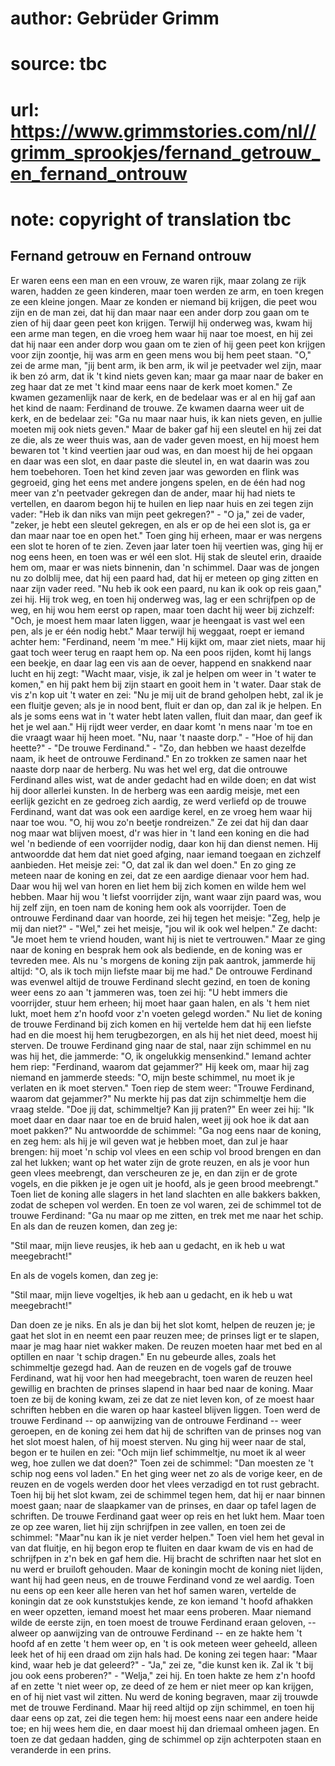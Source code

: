 # author: Gebrüder Grimm
# source: tbc
# url: https://www.grimmstories.com/nl//grimm_sprookjes/fernand_getrouw_en_fernand_ontrouw
# note: copyright of translation tbc

## Fernand getrouw en Fernand ontrouw 

Er waren eens een man en een vrouw, ze waren rijk, maar zolang ze rijk
waren, hadden ze geen kinderen, maar toen werden ze arm, en toen kregen
ze een kleine jongen. Maar ze konden er niemand bij krijgen, die peet
wou zijn en de man zei, dat hij dan maar naar een ander dorp zou gaan om
te zien of hij daar geen peet kon krijgen. Terwijl hij onderweg was,
kwam hij een arme man tegen, en die vroeg hem waar hij naar toe moest,
en hij zei dat hij naar een ander dorp wou gaan om te zien of hij geen
peet kon krijgen voor zijn zoontje, hij was arm en geen mens wou bij hem
peet staan. "O," zei de arme man, "jij bent arm, ik ben arm, ik wil
je peetvader wel zijn, maar ik ben zó arm, dat ik 't kind niets geven
kan; maar ga maar naar de baker en zeg haar dat ze met 't kind maar
eens naar de kerk moet komen." Ze kwamen gezamenlijk naar de kerk, en
de bedelaar was er al en hij gaf aan het kind de naam: Ferdinand de
trouwe.
Ze kwamen daarna weer uit de kerk, en de bedelaar zei: "Ga nu maar naar
huis, ik kan niets geven, en jullie moeten mij ook niets geven." Maar
de baker gaf hij een sleutel en hij zei dat ze die, als ze weer thuis
was, aan de vader geven moest, en hij moest hem bewaren tot 't kind
veertien jaar oud was, en dan moest hij de hei opgaan en daar was een
slot, en daar paste die sleutel in, en wat daarin was zou hem
toebehoren. Toen het kind zeven jaar was geworden en flink was gegroeid,
ging het eens met andere jongens spelen, en de één had nog meer van z'n
peetvader gekregen dan de ander, maar hij had niets te vertellen, en
daarom begon hij te huilen en liep naar huis en zei tegen zijn vader:
"Heb ik dan niks van mijn peet gekregen?" - "O ja," zei de vader,
"zeker, je hebt een sleutel gekregen, en als er op de hei een slot is,
ga er dan maar naar toe en open het." Toen ging hij erheen, maar er was
nergens een slot te horen of te zien. Zeven jaar later toen hij veertien
was, ging hij er nog eens heen, en toen was er wél een slot. Hij stak de
sleutel erin, draaide hem om, maar er was niets binnenin, dan 'n
schimmel. Daar was de jongen nu zo dolblij mee, dat hij een paard had,
dat hij er meteen op ging zitten en naar zijn vader reed. "Nu heb ik
ook een paard, nu kan ik ook op reis gaan," zei hij. Hij trok weg, en
toen hij onderweg was, lag er een schrijfpen op de weg, en hij wou hem
eerst op rapen, maar toen dacht hij weer bij zichzelf: "Och, je moest
hem maar laten liggen, waar je heengaat is vast wel een pen, als je er
één nodig hebt." Maar terwijl hij weggaat, roept er iemand achter hem:
"Ferdinand, neem 'm mee." Hij kijkt om, maar ziet niets, maar hij
gaat toch weer terug en raapt hem op. Na een poos rijden, komt hij langs
een beekje, en daar lag een vis aan de oever, happend en snakkend naar
lucht en hij zegt: "Wacht maar, visje, ik zal je helpen om weer in 't
water te komen," en hij pakt hem bij zijn staart en gooit hem in 't
water. Daar stak de vis z'n kop uit 't water en zei: "Nu je mij uit
de brand geholpen hebt, zal ik je een fluitje geven; als je in nood
bent, fluit er dan op, dan zal ik je helpen. En als je soms eens wat in
't water hebt laten vallen, fluit dan maar, dan geef ik het je wel
aan." Hij rijdt weer verder, en daar komt 'n mens naar 'm toe en die
vraagt waar hij heen moet. "Nu, naar 't naaste dorp." - "Hoe of hij
dan heette?" - "De trouwe Ferdinand." - "Zo, dan hebben we haast
dezelfde naam, ik heet de ontrouwe Ferdinand." En zo trokken ze samen
naar het naaste dorp naar de herberg. Nu was het wel erg, dat die
ontrouwe Ferdinand alles wist, wat de ander gedacht had en wilde doen;
en dat wist hij door allerlei kunsten. In de herberg was een aardig
meisje, met een eerlijk gezicht en ze gedroeg zich aardig, ze werd
verliefd op de trouwe Ferdinand, want dat was ook een aardige kerel, en
ze vroeg hem waar hij naar toe wou. "O, hij wou zo'n beetje
rondreizen." Ze zei dat hij dan daar nog maar wat blijven moest, d'r
was hier in 't land een koning en die had wel 'n bediende of een
voorrijder nodig, daar kon hij dan dienst nemen. Hij antwoordde dat hem
dat niet goed afging, naar iemand toegaan en zichzelf aanbieden. Het
meisje zei: "O, dat zal ik dan wel doen." En zo ging ze meteen naar de
koning en zei, dat ze een aardige dienaar voor hem had. Daar wou hij wel
van horen en liet hem bij zich komen en wilde hem wel hebben. Maar hij
wou 't liefst voorrijder zijn, want waar zijn paard was, wou hij zelf
zijn, en toen nam de koning hem ook als voorrijder. Toen de ontrouwe
Ferdinand daar van hoorde, zei hij tegen het meisje: "Zeg, help je mij
dan niet?" - "Wel," zei het meisje, "jou wil ik ook wel helpen." Ze
dacht: "Je moet hem te vriend houden, want hij is niet te vertrouwen."
Maar ze ging naar de koning en besprak hem ook als bediende, en de
koning was er tevreden mee.
Als nu 's morgens de koning zijn pak aantrok, jammerde hij altijd: "O,
als ik toch mijn liefste maar bij me had." De ontrouwe Ferdinand was
evenwel altijd de trouwe Ferdinand slecht gezind, en toen de koning weer
eens zo aan 't jammeren was, toen zei hij: "U hebt immers die
voorrijder, stuur hem erheen; hij moet haar gaan halen, en als 't hem
niet lukt, moet hem z'n hoofd voor z'n voeten gelegd worden." Nu liet
de koning de trouwe Ferdinand bij zich komen en hij vertelde hem dat hij
een liefste had en die moest hij hem terugbezorgen, en als hij het niet
deed, moest hij sterven.
De trouwe Ferdinand ging naar de stal, naar zijn schimmel en nu was hij
het, die jammerde: "O, ik ongelukkig mensenkind." Iemand achter hem
riep: "Ferdinand, waarom dat gejammer?" Hij keek om, maar hij zag
niemand en jammerde steeds: "O, mijn beste schimmel, nu moet ik je
verlaten en ik moet sterven." Toen riep de stem weer: "Trouwe
Ferdinand, waarom dat gejammer?" Nu merkte hij pas dat zijn schimmeltje
hem die vraag stelde. "Doe jij dat, schimmeltje? Kan jij praten?" En
weer zei hij: "Ik moet daar en daar naar toe en de bruid halen, weet
jij ook hoe ik dat aan moet pakken?" Nu antwoordde de schimmel: "Ga
nog eens naar de koning, en zeg hem: als hij je wil geven wat je hebben
moet, dan zul je haar brengen: hij moet 'n schip vol vlees en een schip
vol brood brengen en dan zal het lukken; want op het water zijn de grote
reuzen, en als je voor hun geen vlees meebrengt, dan verscheuren ze je,
en dan zijn er de grote vogels, en die pikken je je ogen uit je hoofd,
als je geen brood meebrengt." Toen liet de koning alle slagers in het
land slachten en alle bakkers bakken, zodat de schepen vol werden. En
toen ze vol waren, zei de schimmel tot de trouwe Ferdinand: "Ga nu maar
op me zitten, en trek met me naar het schip. En als dan de reuzen komen,
dan zeg je:

"Stil maar, mijn lieve reusjes,
ik heb aan u gedacht,
en ik heb u wat meegebracht!"

En als de vogels komen, dan zeg je:

"Stil maar, mijn lieve vogeltjes,
ik heb aan u gedacht,
en ik heb u wat meegebracht!"

Dan doen ze je niks. En als je dan bij het slot komt, helpen de reuzen
je; je gaat het slot in en neemt een paar reuzen mee; de prinses ligt er
te slapen, maar je mag haar niet wakker maken. De reuzen moeten haar met
bed en al optillen en naar 't schip dragen." En nu gebeurde alles,
zoals het schimmeltje gezegd had. Aan de reuzen en de vogels gaf de
trouwe Ferdinand, wat hij voor hen had meegebracht, toen waren de reuzen
heel gewillig en brachten de prinses slapend in haar bed naar de koning.
Maar toen ze bij de koning kwam, zei ze dat ze niet leven kon, of ze
moest haar schriften hebben en die waren op haar kasteel blijven liggen.
Toen werd de trouwe Ferdinand -- op aanwijzing van de ontrouwe Ferdinand
-- weer geroepen, en de koning zei hem dat hij de schriften van de
prinses nog van het slot moest halen, of hij moest sterven. Nu ging hij
weer naar de stal, begon er te huilen en zei: "Och mijn lief
schimmeltje, nu moet ik al weer weg, hoe zullen we dat doen?" Toen zei
de schimmel: "Dan moesten ze 't schip nog eens vol laden." En het
ging weer net zo als de vorige keer, en de reuzen en de vogels werden
door het vlees verzadigd en tot rust gebracht. Toen hij bij het slot
kwam, zei de schimmel tegen hem, dat hij er naar binnen moest gaan; naar
de slaapkamer van de prinses, en daar op tafel lagen de schriften. De
trouwe Ferdinand gaat weer op reis en het lukt hem. Maar toen ze op zee
waren, liet hij zijn schrijfpen in zee vallen, en toen zei de schimmel:
"Maar"nu kan ik je niet verder helpen." Toen viel hem het geval in
van dat fluitje, en hij begon erop te fluiten en daar kwam de vis en had
de schrijfpen in z'n bek en gaf hem die. Hij bracht de schriften naar
het slot en nu werd er bruiloft gehouden.
Maar de koningin mocht de koning niet lijden, want hij had geen neus, en
de trouwe Ferdinand vond ze wel aardig. Toen nu eens op een keer alle
heren van het hof samen waren, vertelde de koningin dat ze ook
kunststukjes kende, ze kon iemand 't hoofd afhakken en weer opzetten,
iemand moest het maar eens proberen. Maar niemand wilde de eerste zijn,
en toen moest de trouwe Ferdinand eraan geloven, -- alweer op aanwijzing
van de ontrouwe Ferdinand -- en ze hakte hem 't hoofd af en zette 't
hem weer op, en 't is ook meteen weer geheeld, alleen leek het of hij
een draad om zijn hals had. De koning zei tegen haar: "Maar kind, waar
heb je dat geleerd?" - "Ja," zei ze, "die kunst ken ik. Zal ik 't
bij jou ook eens proberen?" - "Welja," zei hij. En toen hakte ze hem
z'n hoofd af en zette 't niet weer op, ze deed of ze hem er niet meer
op kan krijgen, en of hij niet vast wil zitten. Nu werd de koning
begraven, maar zij trouwde met de trouwe Ferdinand.
Maar hij reed altijd op zijn schimmel, en toen hij daar eens op zat, zei
die tegen hem: hij moest eens naar een andere heide toe; en hij wees hem
die, en daar moest hij dan driemaal omheen jagen. En toen ze dat gedaan
hadden, ging de schimmel op zijn achterpoten staan en veranderde in een
prins.
